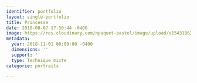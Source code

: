 ```yaml
---
identifier: portfolio
layout: single-portfolio
title: Princesse
date: 2018-08-07 17:50:44 -0400
image: https://res.cloudinary.com/npaquet-pastel/image/upload/v1543186254/22D26E57-BBBF-491F-9A57-488944DD5F8A.jpg
metadata:
  year: 2018-11-01 00:00:00 -0400
  dimensions: ''
  support: ''
  type: Technique mixte
categorie: portraits

---
```

